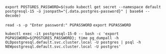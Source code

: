 `export POSTGRES_PASSWORD=$(sudo kubectl get secret --namespace default postgresql-15 -o jsonpath="{.data.postgres-password}" | base64 --decode)`

`read -s -p "Enter password:" PGPASSWORD`
`export PGPASSWORD`


`kubectl exec -it postgresql-15-0 -- bash -c 'export PGPASSWORD=${POSTGRES_PASSWORD}; time pg_dumpall -h OLDpostgresql.default.svc.cluster.local -U postgres | psql -h NEWpostgresql.default.svc.cluster.local -U postgres'`
